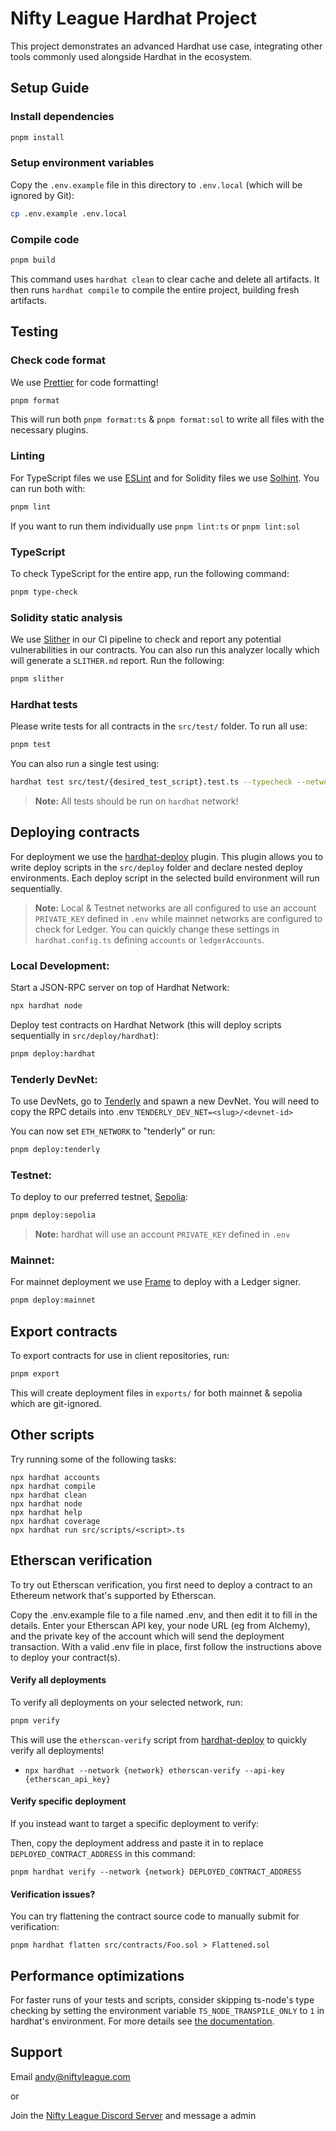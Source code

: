 # Nifty League Hardhat Project

This project demonstrates an advanced Hardhat use case, integrating other tools commonly used alongside Hardhat in the ecosystem.

## Setup Guide

### Install dependencies

```bash
pnpm install
```

### Setup environment variables

Copy the `.env.example` file in this directory to `.env.local` (which will be ignored by Git):

```bash
cp .env.example .env.local
```

### Compile code

```bash
pnpm build
```

This command uses `hardhat clean` to clear cache and delete all artifacts. It then runs `hardhat compile` to compile the entire project, building fresh artifacts.

## Testing

### Check code format

We use [Prettier](https://prettier.io/) for code formatting!

```bash
pnpm format
```

This will run both `pnpm format:ts` & `pnpm format:sol` to write all files with the necessary plugins.

### Linting

For TypeScript files we use [ESLint](https://eslint.org/) and for Solidity files we use [Solhint](https://protofire.io/projects/solhint). You can run both with:

```bash
pnpm lint
```

If you want to run them individually use `pnpm lint:ts` or `pnpm lint:sol`

### TypeScript

To check TypeScript for the entire app, run the following command:

```bash
pnpm type-check
```

### Solidity static analysis

We use [Slither](https://github.com/crytic/slither) in our CI pipeline to check and report any potential vulnerabilities in our contracts. You can also run this analyzer locally which will generate a `SLITHER.md` report. Run the following:

```bash
pnpm slither
```

### Hardhat tests

Please write tests for all contracts in the `src/test/` folder. To run all use:

```bash
pnpm test
```

You can also run a single test using:

```bash
hardhat test src/test/{desired_test_script}.test.ts --typecheck --network hardhat
```

> **Note:**
> All tests should be run on `hardhat` network!

## Deploying contracts

For deployment we use the [hardhat-deploy](https://github.com/wighawag/hardhat-deploy) plugin. This plugin allows you to write deploy scripts in the `src/deploy` folder and declare nested deploy environments. Each deploy script in the selected build environment will run sequentially.

> **Note:** Local & Testnet networks are all configured to use an account `PRIVATE_KEY` defined in `.env` while mainnet networks are configured to check for Ledger. You can quickly change these settings in `hardhat.config.ts` defining `accounts` or `ledgerAccounts`.

### Local Development:

Start a JSON-RPC server on top of Hardhat Network:

```bash
npx hardhat node
```

Deploy test contracts on Hardhat Network (this will deploy scripts sequentially in `src/deploy/hardhat`):

```bash
pnpm deploy:hardhat
```

### Tenderly DevNet:

To use DevNets, go to [Tenderly](https://tenderly.co/devnets) and spawn a new DevNet. You will need to copy the RPC details into .env `TENDERLY_DEV_NET=<slug>/<devnet-id>`

You can now set `ETH_NETWORK` to "tenderly" or run:

```bash
pnpm deploy:tenderly
```

### Testnet:

To deploy to our preferred testnet, [Sepolia](https://www.alchemy.com/faucets/ethereum-sepolia):

```bash
pnpm deploy:sepolia
```

> **Note:** hardhat will use an account `PRIVATE_KEY` defined in `.env`

### Mainnet:

For mainnet deployment we use [Frame](https://frame.sh/) to deploy with a Ledger signer.

```bash
pnpm deploy:mainnet
```

## Export contracts

To export contracts for use in client repositories, run:

```bash
pnpm export
```

This will create deployment files in `exports/` for both mainnet & sepolia which are git-ignored.

## Other scripts

Try running some of the following tasks:

```shell
npx hardhat accounts
npx hardhat compile
npx hardhat clean
npx hardhat node
npx hardhat help
npx hardhat coverage
npx hardhat run src/scripts/<script>.ts
```

## Etherscan verification

To try out Etherscan verification, you first need to deploy a contract to an Ethereum network that's supported by Etherscan.

Copy the .env.example file to a file named .env, and then edit it to fill in the details. Enter your Etherscan API key, your node URL (eg from Alchemy), and the private key of the account which will send the deployment transaction. With a valid .env file in place, first follow the instructions above to deploy your contract(s).

#### Verify all deployments

To verify all deployments on your selected network, run:

```bash
pnpm verify
```

This will use the `etherscan-verify` script from [hardhat-deploy](https://github.com/wighawag/hardhat-deploy?tab=readme-ov-file#4-hardhat-etherscan-verify) to quickly verify all deployments!

- `npx hardhat --network {network} etherscan-verify --api-key {etherscan_api_key}`

#### Verify specific deployment

If you instead want to target a specific deployment to verify:

Then, copy the deployment address and paste it in to replace `DEPLOYED_CONTRACT_ADDRESS` in this command:

```shell
pnpm hardhat verify --network {network} DEPLOYED_CONTRACT_ADDRESS
```

#### Verification issues?

You can try flattening the contract source code to manually submit for verification:

```shell
pnpm hardhat flatten src/contracts/Foo.sol > Flattened.sol
```

## Performance optimizations

For faster runs of your tests and scripts, consider skipping ts-node's type checking by setting the environment variable `TS_NODE_TRANSPILE_ONLY` to `1` in hardhat's environment. For more details see [the documentation](https://hardhat.org/guides/typescript.html#performance-optimizations).

## Support

Email [andy@niftyleague.com](mailto:andy@niftyleague.com)

or

Join the [Nifty League Discord Server](https://discord.gg/niftyleague) and message a admin
